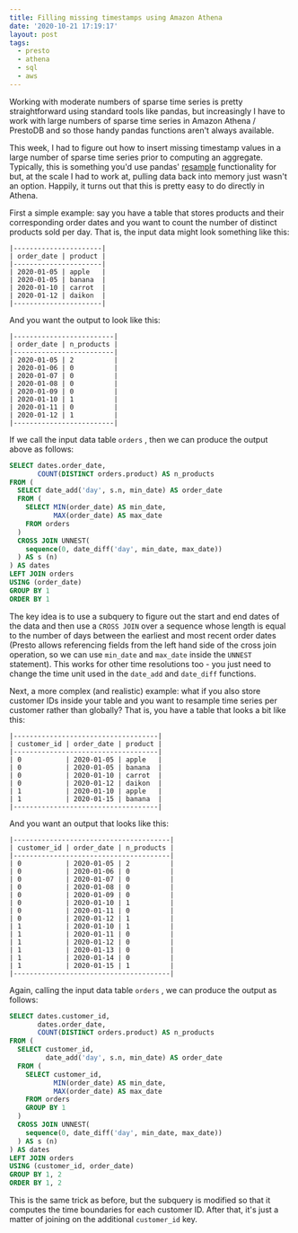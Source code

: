 ```yaml
---
title: Filling missing timestamps using Amazon Athena
date: '2020-10-21 17:19:17'
layout: post
tags:
  - presto
  - athena
  - sql
  - aws
---
```


Working with moderate numbers of sparse time series is pretty straightforward using standard tools like pandas, but increasingly I have to work with large numbers of sparse time series in Amazon Athena / PrestoDB and so those handy pandas functions aren't always available.

This week, I had to figure out how to insert missing timestamp values in a large number of sparse time series prior to computing an aggregate. Typically, this is something you'd use pandas' [resample](https://pandas.pydata.org/pandas-docs/stable/reference/api/pandas.DataFrame.resample.html) functionality for but, at the scale I had to work at, pulling data back into memory just wasn't an option. Happily, it turns out that this is pretty easy to do directly in Athena.

First a simple example: say you have a table that stores products and their corresponding order dates and you want to count the number of distinct products sold per day. That is, the input data might look something like this:

    |----------------------|
    | order_date | product |
    |----------------------|
    | 2020-01-05 | apple   |
    | 2020-01-05 | banana  |
    | 2020-01-10 | carrot  |
    | 2020-01-12 | daikon  |
    |----------------------|

And you want the output to look like this:

    |-------------------------|
    | order_date | n_products |
    |-------------------------|
    | 2020-01-05 | 2          |
    | 2020-01-06 | 0          |
    | 2020-01-07 | 0          |
    | 2020-01-08 | 0          |
    | 2020-01-09 | 0          |
    | 2020-01-10 | 1          |
    | 2020-01-11 | 0          |
    | 2020-01-12 | 1          |
    |-------------------------|

If we call the input data table `orders` , then we can produce the output above as follows:

```sql
SELECT dates.order_date,
       COUNT(DISTINCT orders.product) AS n_products
FROM (
  SELECT date_add('day', s.n, min_date) AS order_date
  FROM (
    SELECT MIN(order_date) AS min_date,
           MAX(order_date) AS max_date
    FROM orders
  )
  CROSS JOIN UNNEST(
    sequence(0, date_diff('day', min_date, max_date))
  ) AS s (n)
) AS dates
LEFT JOIN orders
USING (order_date)
GROUP BY 1
ORDER BY 1
```

The key idea is to use a subquery to figure out the start and end dates of the data and then use a `CROSS JOIN` over a sequence whose length is equal to the number of days between the earliest and most recent order dates (Presto allows referencing fields from the left hand side of the cross join operation, so we can use `min_date` and `max_date` inside the `UNNEST` statement). This works for other time resolutions too - you just need to change the time unit used in the `date_add` and `date_diff` functions.

Next, a more complex (and realistic) example: what if you also store customer IDs inside your table and you want to resample time series per customer rather than globally? That is, you have a table that looks a bit like this:

    |------------------------------------|
    | customer_id | order_date | product |
    |------------------------------------|
    | 0           | 2020-01-05 | apple   |
    | 0           | 2020-01-05 | banana  |
    | 0           | 2020-01-10 | carrot  |
    | 0           | 2020-01-12 | daikon  |
    | 1           | 2020-01-10 | apple   |
    | 1           | 2020-01-15 | banana  |
    |------------------------------------|

And you want an output that looks like this:

    |---------------------------------------|
    | customer_id | order_date | n_products |
    |---------------------------------------|
    | 0           | 2020-01-05 | 2          |
    | 0           | 2020-01-06 | 0          |
    | 0           | 2020-01-07 | 0          |
    | 0           | 2020-01-08 | 0          |
    | 0           | 2020-01-09 | 0          |
    | 0           | 2020-01-10 | 1          |
    | 0           | 2020-01-11 | 0          |
    | 0           | 2020-01-12 | 1          |
    | 1           | 2020-01-10 | 1          |
    | 1           | 2020-01-11 | 0          |
    | 1           | 2020-01-12 | 0          |
    | 1           | 2020-01-13 | 0          |
    | 1           | 2020-01-14 | 0          |
    | 1           | 2020-01-15 | 1          |
    |---------------------------------------|

Again, calling the input data table `orders` , we can produce the output as follows:

```sql
SELECT dates.customer_id,
       dates.order_date,
       COUNT(DISTINCT orders.product) AS n_products
FROM (
  SELECT customer_id,
         date_add('day', s.n, min_date) AS order_date
  FROM (
    SELECT customer_id,
           MIN(order_date) AS min_date,
           MAX(order_date) AS max_date
    FROM orders
    GROUP BY 1
  )
  CROSS JOIN UNNEST(
    sequence(0, date_diff('day', min_date, max_date))
  ) AS s (n)
) AS dates
LEFT JOIN orders
USING (customer_id, order_date)
GROUP BY 1, 2
ORDER BY 1, 2
```

This is the same trick as before, but the subquery is modified so that it computes the time boundaries for each customer ID. After that, it's just a matter of joining on the additional `customer_id` key.

